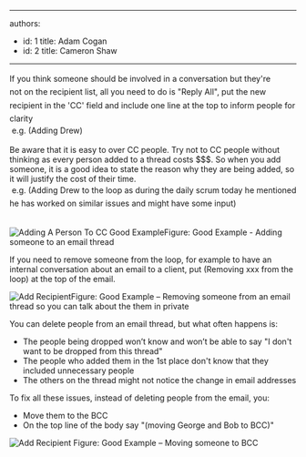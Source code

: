 

---
authors:
  - id: 1
    title: Adam Cogan
  - id: 2
    title: Cameron Shaw
---




<span class='intro'> <div><span style="line-height&#58;23.4000015258789px;">If you think someone should be involved in a conversation but they're not&#160;</span><span style="line-height&#58;23.4000015258789px;">on the recipient list, all you need to do is &quot;Re</span><span style="line-height&#58;23.4000015258789px;">ply All&quot;,&#160;put the new recipient in the 'CC' field&#160;and include one line at the top to inform people for clarity</span></div><div>&#160;e.g. (Adding Drew)<br><br></div><div>Be aware that it is easy to&#160;over CC people. Try not to&#160;CC people without thinking as&#160;every person added to a thread costs $$$. So when you add someone, it is a good idea to state the reason why they are being added, so it&#160;will justify the cost of their time.</div><div>&#160;e.​g.&#160;<span style="line-height&#58;23.4000015258789px;">(Adding Drew to the loop as during the daily scrum today he mentioned he has&#160;worked on similar issues and might have some input)</span></div>​<br> </span>

<img class="ms-rteCustom-ImageArea" alt="Adding A Person To CC Good Example" src="/PublishingImages/AddingPersonToCcGoodExample.png" /><span class="ms-rteCustom-FigureGood">Figure&#58;&#160;Good Example - Adding someone to an email thread</span>
<p>If you need to remove someone from the loop, for example to have an internal conversation about an email to a client, put (Removing xxx from the loop) at the top of the email.</p>
<img class="ms-rteCustom-ImageArea" alt="Add Recipient" src="/PublishingImages/RemoveRecipient.jpg" />​ 
<span class="ms-rteCustom-FigureGood">Figure&#58; Good Example – Removing someone from an email thread so you can talk about the them&#160;in private</span>
<p>You can delete people from an email thread, but what often happens is&#58;</p><ul><li>The people being dropped won’t know and won’t be able to say &quot;I don't want to be dropped from this thread&quot;</li><li>The people who added them in the 1st place don't know that they included unnecessary people</li><li>The others on the thread might not notice the change in email addresses</li></ul><p>To fix all these issues, instead of deleting people from the email, you&#58;</p><ul><li>Move them to the BCC</li><li>On the top line of the body say &quot;(moving George and Bob to BCC)&quot;</li></ul>
<img class="ms-rteCustom-ImageArea" alt="Add Recipient" src="/PublishingImages/move-bcc.jpg" />
<span class="ms-rteCustom-FigureNormal">Figure&#58; Good Example – Moving someone to BCC</span> 


